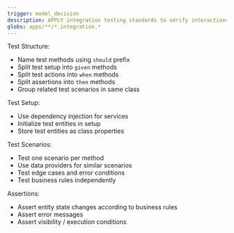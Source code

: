 ```yaml
---
trigger: model_decision
description: APPLY integration testing standards to verify interactions between components/services WHEN writing integration tests.
globs: apps/**/*.integration.*
---
```


Test Structure:
- Name test methods using `should` prefix
- Split test setup into `given` methods
- Split test actions into `when` methods
- Split assertions into `then` methods
- Group related test scenarios in same class

Test Setup:
- Use dependency injection for services
- Initialize test entities in setup
- Store test entities as class properties

Test Scenarios:
- Test one scenario per method
- Use data providers for similar scenarios
- Test edge cases and error conditions
- Test business rules independently

Assertions:
- Assert entity state changes according to business rules
- Assert error messages
- Assert visibility / execution conditions